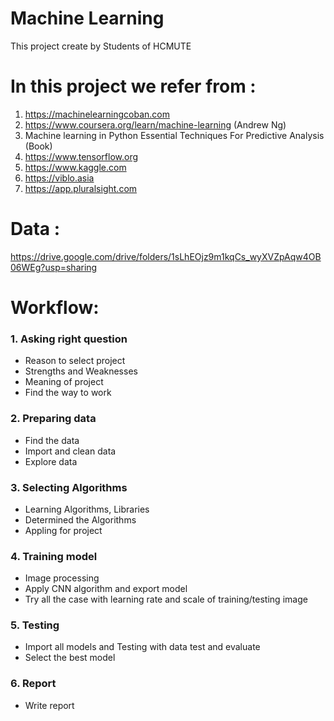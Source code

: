 # Machine Learning
This project create by Students of HCMUTE

# In this project we refer from :
1.	https://machinelearningcoban.com
2.	https://www.coursera.org/learn/machine-learning (Andrew Ng)
3.	Machine learning in Python Essential Techniques For Predictive Analysis (Book)
4.	https://www.tensorflow.org
5.	https://www.kaggle.com
6.	https://viblo.asia 
7.	https://app.pluralsight.com


# Data :
https://drive.google.com/drive/folders/1sLhEOjz9m1kqCs_wyXVZpAqw4OB06WEg?usp=sharing

# Workflow:

### 1. Asking right question
  - Reason to select project
  - Strengths and Weaknesses
  - Meaning of project
  - Find the way to work
### 2. Preparing data
  - Find the data
  - Import and clean data
  - Explore data 
### 3. Selecting Algorithms
  - Learning Algorithms, Libraries
  - Determined the Algorithms
  - Appling for project
### 4. Training model
  - Image processing
  - Apply CNN algorithm and export model
  - Try all the case with learning rate and scale of training/testing image
### 5. Testing
  - Import all models and Testing with data test and evaluate
  - Select the best model
### 6. Report
  - Write report
